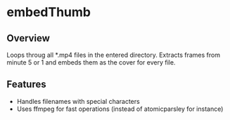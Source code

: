 # embedThumb
## Overview
Loops throug all *.mp4 files in the entered directory.
Extracts frames from minute 5 or 1 and embeds them as the cover for every file.

## Features
- Handles filenames with special characters
- Uses ffmpeg for fast operations (instead of atomicparsley for instance)